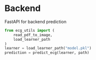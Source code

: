 # Backend

FastAPI for backend prediction

```py
from ecg_utils import (
    read_pdf_to_image,
    load_learner_path
)
learner = load_learner_path("model.pkl")
prediction = predict_ecg(learner, path)
```
